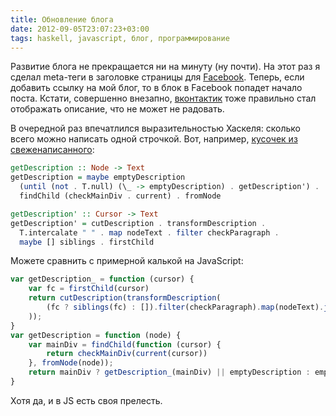 ```yaml
---
title: Обновление блога
date: 2012-09-05T23:07:23+03:00
tags: haskell, javascript, блог, программирование
---
```


Развитие блога не прекращается ни на минуту (ну почти). На этот раз я сделал meta-теги в заголовке страницы для [Facebook](http://developers.facebook.com/docs/opengraph/objects/builtin/). Теперь, если добавить ссылку на мой блог, то в блок в Facebook попадет начало поста. Кстати, совершенно внезапно, [вконтактик](http://vk.com) тоже правильно стал отображать описание, что не может не радовать.

В очередной раз впечатлился выразительностью Хаскеля: cколько всего можно написать одной строчкой. Вот, например, [кусочек из свеженаписанного](https://github.com/dikmax/haskell-blog/blob/b481af3dfe181198065840031607fc7a9ecc365e/src/Site.hs#L149):

~~~~~haskell
getDescription :: Node -> Text
getDescription = maybe emptyDescription 
  (until (not . T.null) (\_ -> emptyDescription) . getDescription') . 
  findChild (checkMainDiv . current) . fromNode

getDescription' :: Cursor -> Text
getDescription' = cutDescription . transformDescription .
  T.intercalate " " . map nodeText . filter checkParagraph .
  maybe [] siblings . firstChild
~~~~~

Можете сравнить с примерной калькой на JavaScript:

~~~~~javascript
var getDescription_ = function (cursor) {
    var fc = firstChild(cursor)
    return cutDescription(transformDescription(
        (fc ? siblings(fc) : []).filter(checkParagraph).map(nodeText).join(" ")
    ));
}
var getDescription = function (node) {
    var mainDiv = findChild(function (cursor) {
        return checkMainDiv(current(cursor))
    }, fromNode(node));
    return mainDiv ? getDescription_(mainDiv) || emptyDescription : emptyDescription;
}
~~~~~

Хотя да, и в JS есть своя прелесть.